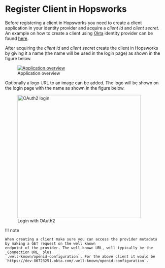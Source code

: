 # Register Client in Hopsworks

Before registering a client in Hopsworks you need to create a client application in your identity provider and 
acquire a _client id_ and _client secret_. An example on how to create a client using [Okta](https://www.okta.com/) 
identity provider can be found [here](./create-okta-client.md).

After acquiring the _client id_ and _client secret_ create the client in Hopsworks by giving it a name (the name 
will be used in the login page) as shown in the figure below.

<figure>
  <a  href="../../../assets/images/admin/oauth2/register-app.png">
    <img src="../../../assets/images/admin/oauth2/register-app.png" alt="Application overview" />
  </a>
  <figcaption>Application overview</figcaption>
</figure>

Optionally a logo URL to an image can be added. The logo will be shown on the login page with the name as shown in the 
figure below.

  <figure>
    <a  href="../../../assets/images/auth/oauth2.png">
      <img width="400px" src="../../../assets/images/auth/oauth2.png" alt="OAuth2 login" />
    </a>
    <figcaption>Login with OAuth2</figcaption>
  </figure>

!!! note

    When creating a client make sure you can access the provider metadata by making a GET request on the well known 
    endpoint of the provider. The well-known URL, will typically be the _Connection URL_ plus 
    `.well-known/openid-configuration`. For the above client it would be 
    `https://dev-86723251.okta.com/.well-known/openid-configuration`.